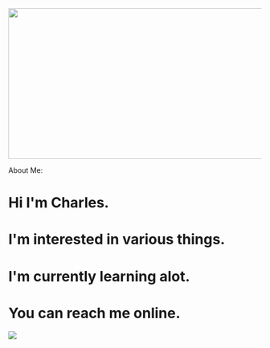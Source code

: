 <div align="center">
  <img src="https://media.giphy.com/media/xuXc3kD8AeVaw/giphy-downsized.gif" width="600" height="300"/>
</div>


About Me:

# Hi I'm Charles.
# I'm interested in various things.
# I'm currently learning alot.
# You can reach me online.



<div id="badges">
  <img src="https://img.shields.io/badge/Facebook-blue?logo=Facebook&logoColor=white"/>
</div>

